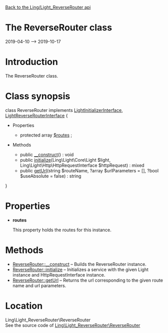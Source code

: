 [Back to the Ling/Light_ReverseRouter api](https://github.com/lingtalfi/Light_ReverseRouter/blob/master/doc/api/Ling/Light_ReverseRouter.md)



The ReverseRouter class
================
2019-04-10 --> 2019-10-17






Introduction
============

The ReverseRouter class.



Class synopsis
==============


class <span class="pl-k">ReverseRouter</span> implements [LightInitializerInterface](https://github.com/lingtalfi/Light_Initializer/blob/master/doc/api/Ling/Light_Initializer/Initializer/LightInitializerInterface.md), [LightReverseRouterInterface](https://github.com/lingtalfi/Light/blob/master/doc/api/Ling/Light/ReverseRouter/LightReverseRouterInterface.md) {

- Properties
    - protected array [$routes](#property-routes) ;

- Methods
    - public [__construct](https://github.com/lingtalfi/Light_ReverseRouter/blob/master/doc/api/Ling/Light_ReverseRouter/ReverseRouter/__construct.md)() : void
    - public [initialize](https://github.com/lingtalfi/Light_ReverseRouter/blob/master/doc/api/Ling/Light_ReverseRouter/ReverseRouter/initialize.md)(Ling\Light\Core\Light $light, Ling\Light\Http\HttpRequestInterface $httpRequest) : mixed
    - public [getUrl](https://github.com/lingtalfi/Light_ReverseRouter/blob/master/doc/api/Ling/Light_ReverseRouter/ReverseRouter/getUrl.md)(string $routeName, ?array $urlParameters = [], ?bool $useAbsolute = false) : string

}




Properties
=============

- <span id="property-routes"><b>routes</b></span>

    This property holds the routes for this instance.
    
    



Methods
==============

- [ReverseRouter::__construct](https://github.com/lingtalfi/Light_ReverseRouter/blob/master/doc/api/Ling/Light_ReverseRouter/ReverseRouter/__construct.md) &ndash; Builds the ReverseRouter instance.
- [ReverseRouter::initialize](https://github.com/lingtalfi/Light_ReverseRouter/blob/master/doc/api/Ling/Light_ReverseRouter/ReverseRouter/initialize.md) &ndash; Initializes a service with the given Light instance and HttpRequestInterface instance.
- [ReverseRouter::getUrl](https://github.com/lingtalfi/Light_ReverseRouter/blob/master/doc/api/Ling/Light_ReverseRouter/ReverseRouter/getUrl.md) &ndash; Returns the url corresponding to the given route name and url parameters.





Location
=============
Ling\Light_ReverseRouter\ReverseRouter<br>
See the source code of [Ling\Light_ReverseRouter\ReverseRouter](https://github.com/lingtalfi/Light_ReverseRouter/blob/master/ReverseRouter.php)



